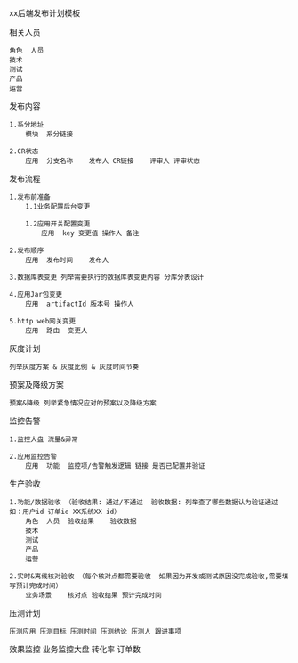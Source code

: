 xx后端发布计划模板

相关人员

    角色	人员
    技术
    测试
    产品
    运营

发布内容

    1.系分地址
        模块	系分链接

    2.CR状态
        应用	分支名称	发布人 CR链接	评审人 评审状态

发布流程 

    1.发布前准备
        1.1业务配置后台变更

        1.2应用开关配置变更
            应用	key	变更值 操作人	备注

    2.发布顺序
        应用	发布时间	发布人

    3.数据库表变更 列举需要执行的数据库表变更内容 分库分表设计

    4.应用Jar包变更
        应用	artifactId 版本号 操作人

    5.http web网关变更
        应用	路由	变更人

灰度计划

    列举灰度方案 & 灰度比例 & 灰度时间节奏

预案及降级方案

    预案&降级 列举紧急情况应对的预案以及降级方案

监控告警

    1.监控大盘 流量&异常

    2.应用监控告警
        应用	功能	监控项/告警触发逻辑 链接 是否已配置并验证

生产验收

    1.功能/数据验收 （验收结果: 通过/不通过  验收数据: 列举查了哪些数据认为验证通过 如：用户id 订单id XX系统XX id）
        角色	人员	验收结果	验收数据
        技术			
        测试			
        产品			
        运营

    2.实时&离线核对验收 （每个核对点都需要验收  如果因为开发或测试原因没完成验收,需要填写预计完成时间）
        业务场景	核对点 验收结果 预计完成时间

压测计划

    压测应用 压测目标 压测时间 压测结论 压测人 跟进事项 

效果监控
    业务监控大盘 转化率 订单数
